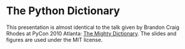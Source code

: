# The Python Dictionary

This presentation is almost identical to the talk given by Brandon
Craig Rhodes at PyCon 2010 Atlanta: [The Mighty Dictionary][rhodes].
The slides and figures are used under the MIT license.

[rhodes]: https://github.com/brandon-rhodes/pycon2010-mighty-dictionary


